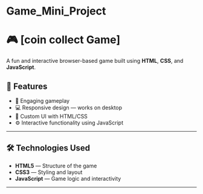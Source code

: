 # Game_Mini_Project
# 🎮 [coin collect Game]

A fun and interactive browser-based game built using **HTML**, **CSS**, and **JavaScript**.

## 📌 Features

- 🎯 Engaging gameplay
- 💻 Responsive design — works on desktop
- 🎨 Custom UI with HTML/CSS
- ⚙️ Interactive functionality using JavaScript

---

## 🛠️ Technologies Used

- **HTML5** — Structure of the game
- **CSS3** — Styling and layout
- **JavaScript** — Game logic and interactivity

---

